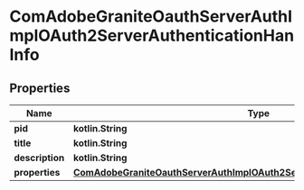 
# ComAdobeGraniteOauthServerAuthImplOAuth2ServerAuthenticationHanInfo

## Properties
Name | Type | Description | Notes
------------ | ------------- | ------------- | -------------
**pid** | **kotlin.String** |  |  [optional]
**title** | **kotlin.String** |  |  [optional]
**description** | **kotlin.String** |  |  [optional]
**properties** | [**ComAdobeGraniteOauthServerAuthImplOAuth2ServerAuthenticationHanProperties**](ComAdobeGraniteOauthServerAuthImplOAuth2ServerAuthenticationHanProperties.md) |  |  [optional]



